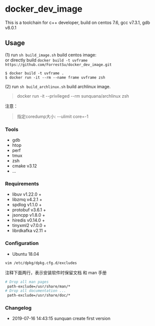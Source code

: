 # docker_dev_image
This is a toolchain for c++ developer, build on centos 7.6, gcc v7.3.1, gdb v8.0.1

## Usage
(1) run `sh build_image.sh` build centos image:  
    or directly build `docker build -t uvframe https://github.com/ForrestSu/docker_dev_image.git`  
```
$ docker build -t uvframe .
$ docker run -it --rm --name frame uvframe zsh
```

(2) run `sh build_archlinux.sh` build archlinux image.

>  docker run -it --privileged --rm sunquana/archlinux zsh


注意：
> 指定coredump大小:  --ulimit core=-1

### Tools
- gdb
- htop
- perf
- tmux
- zsh
- cmake v3.12
- ...

### Requirements

- libuv v1.22.0 +
- libzmq v4.2.1 +
- spdlog v1.1.0 +
- protobuf v3.6.1 +
- jsoncpp v1.8.0 +
- hiredis v0.14.0 +
- tinyxml2 v7.0.0 +
- librdkafka v2.11 +



### Configuration

- Ubuntu 18.04

`vim /etc/dpkg/dpkg.cfg.d/excludes`

注释下面两行，表示安装软件时保留文档 和 man 手册

```sh
# Drop all man pages
 path-exclude=/usr/share/man/*
# Drop all documentation ...
 path-exclude=/usr/share/doc/*
```

### Changelog

- 2019-07-16 14:43:15 sunquan create first version
